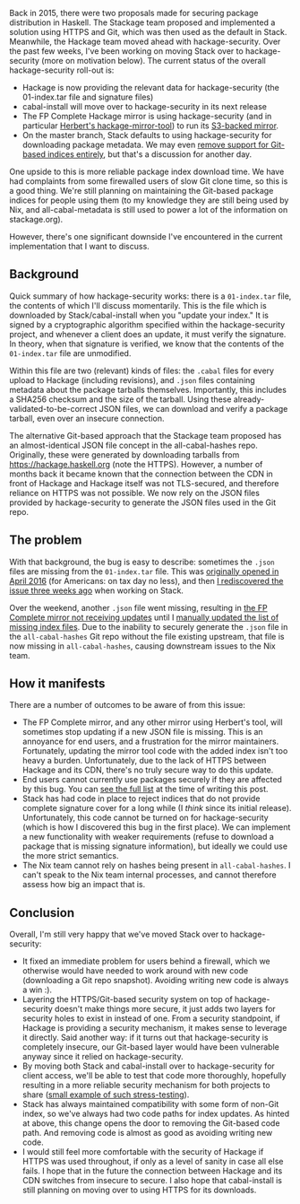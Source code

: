 Back in 2015, there were two proposals made for securing package
distribution in Haskell. The Stackage team proposed and implemented a
solution using HTTPS and Git, which was then used as the default in
Stack. Meanwhile, the Hackage team moved ahead with
hackage-security. Over the past few weeks, I've been working on moving
Stack over to hackage-security (more on motivation below). The current
status of the overall hackage-security roll-out is:

* Hackage is now providing the relevant data for hackage-security (the
  01-index.tar file and signature files)
* cabal-install will move over to hackage-security in its next release
* The FP Complete Hackage mirror is using hackage-security (and in
  particular
  [Herbert's hackage-mirror-tool](https://github.com/hvr/hackage-mirror-tool))
  to run its
  [S3-backed mirror](https://www.fpcomplete.com/blog/2016/09/updated-hackage-mirroring).
* On the master branch, Stack defaults to using hackage-security for
  downloading package metadata. We may even
  [remove support for Git-based indices entirely](https://github.com/commercialhaskell/stack/tree/drop-git-index),
  but that's a discussion for another day.

One upside to this is more reliable package index download time. We
have had complaints from some firewalled users of slow Git clone time,
so this is a good thing. We're still planning on maintaining the
Git-based package indices for people using them (to my knowledge they
are still being used by Nix, and all-cabal-metadata is still used to
power a lot of the information on stackage.org).

However, there's one significant downside I've encountered in the
current implementation that I want to discuss.

## Background

Quick summary of how hackage-security works: there is a `01-index.tar`
file, the contents of which I'll discuss momentarily. This is the file
which is downloaded by Stack/cabal-install when you "update your
index." It is signed by a cryptographic algorithm specified within the
hackage-security project, and whenever a client does an update, it
must verify the signature. In theory, when that signature is verified,
we know that the contents of the `01-index.tar` file are unmodified.

Within this file are two (relevant) kinds of files: the `.cabal` files
for every upload to Hackage (including revisions), and `.json` files
containing metadata about the package tarballs
themselves. Importantly, this includes a SHA256 checksum and the size
of the tarball. Using these already-validated-to-be-correct JSON
files, we can download and verify a package tarball, even over an
insecure connection.

The alternative Git-based approach that the Stackage team proposed has
an almost-identical JSON file concept in the all-cabal-hashes
repo. Originally, these were generated by downloading tarballs from
https://hackage.haskell.org (note the HTTPS). However, a number of
months back it became known that the connection between the CDN in
front of Hackage and Hackage itself was not TLS-secured, and therefore
reliance on HTTPS was not possible. We now rely on the JSON files
provided by hackage-security to generate the JSON files used in the
Git repo.

## The problem

With that background, the bug is easy to describe: sometimes the
`.json` files are missing from the `01-index.tar` file. This was
[originally opened in April 2016](https://github.com/haskell/hackage-server/issues/488)
(for Americans: on tax day no less), and then
[I rediscovered the issue three weeks ago](https://github.com/haskell/hackage-security/issues/183)
when working on Stack.

Over the weekend, another `.json` file went missing, resulting in
[the FP Complete mirror not receiving updates](https://github.com/hvr/hackage-mirror-tool/issues/2)
until I
[manually updated the list of missing index files](https://github.com/hvr/hackage-mirror-tool/pull/3).
Due to the inability to securely generate the `.json` file in the
`all-cabal-hashes` Git repo without the file existing upstream, that
file is now missing in `all-cabal-hashes`, causing downstream issues
to the Nix team.

## How it manifests

There are a number of outcomes to be aware of from this issue:

* The FP Complete mirror, and any other mirror using Herbert's tool,
  will sometimes stop updating if a new JSON file is missing. This is
  an annoyance for end users, and a frustration for the mirror
  maintainers. Fortunately, updating the mirror tool code with the
  added index isn't too heavy a burden. Unfortunately, due to the lack
  of HTTPS between Hackage and its CDN, there's no truly secure way to
  do this update.
* End users cannot currently use packages securely if they are
  affected by this bug. You can
  [see the full list](https://github.com/snoyberg/hackage-mirror-tool/blob/c58d3fe3ab893e57346130bae2e5906c0efedc4a/src/IndexShaSum.hs#L161)
  at the time of writing this post.
* Stack has had code in place to reject indices that do not provide
  complete signature cover for a long while (I _think_ since its
  initial release). Unfortunately, this code cannot be turned on for
  hackage-security (which is how I discovered this bug in the first
  place). We can implement a new functionality with weaker
  requirements (refuse to download a package that is missing signature
  information), but ideally we could use the more strict semantics.
* The Nix team cannot rely on hashes being present in
  `all-cabal-hashes`. I can't speak to the Nix team internal
  processes, and cannot therefore assess how big an impact that is.

## Conclusion

Overall, I'm still very happy that we've moved Stack over to
hackage-security:

* It fixed an immediate problem for users behind a firewall, which we
  otherwise would have needed to work around with new code
  (downloading a Git repo snapshot). Avoiding writing new code is
  always a win :).
* Layering the HTTPS/Git-based security system on top of
  hackage-security doesn't make things more secure, it just adds two
  layers for security holes to exist in instead of one. From a
  security standpoint, if Hackage is providing a security mechanism,
  it makes sense to leverage it directly. Said another way: if it
  turns out that hackage-security is completely insecure, our
  Git-based layer would have been vulnerable anyway since it relied on
  hackage-security.
* By moving both Stack and cabal-install over to hackage-security for
  client access, we'll be able to test that code more thoroughly,
  hopefully resulting in a more reliable security mechanism for both
  projects to share
  ([small example of such stress-testing](https://github.com/haskell/hackage-security/issues/184)).
* Stack has always maintained compatibility with some form of non-Git
  index, so we've always had two code paths for index updates. As
  hinted at above, this change opens the door to removing the
  Git-based code path. And removing code is almost as good as avoiding
  writing new code.
* I would still feel more comfortable with the security of Hackage if
  HTTPS was used throughout, if only as a level of sanity in case all
  else fails. I hope that in the future the connection between Hackage
  and its CDN switches from insecure to secure. I also hope that
  cabal-install is still planning on moving over to using HTTPS for
  its downloads.
